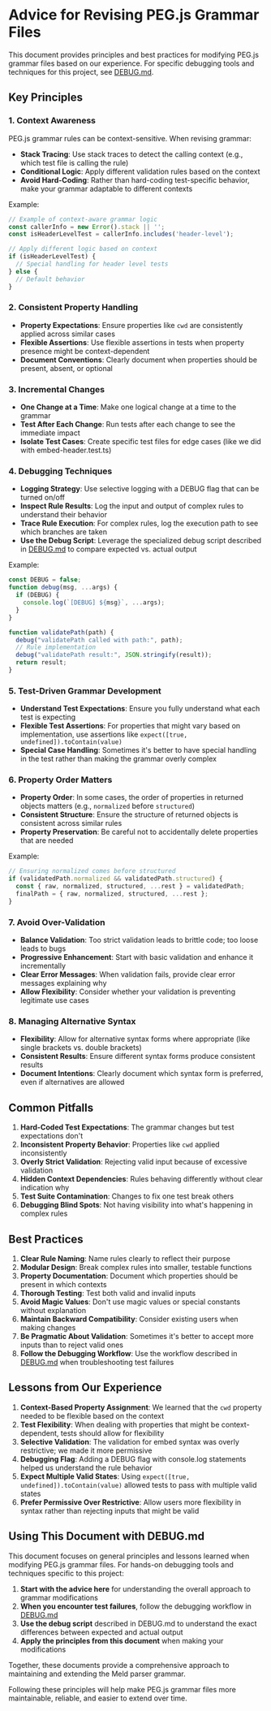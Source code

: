 # Advice for Revising PEG.js Grammar Files

This document provides principles and best practices for modifying PEG.js grammar files based on our experience. For specific debugging tools and techniques for this project, see [DEBUG.md](./DEBUG.md).

## Key Principles

### 1. Context Awareness

PEG.js grammar rules can be context-sensitive. When revising grammar:

- **Stack Tracing**: Use stack traces to detect the calling context (e.g., which test file is calling the rule)
- **Conditional Logic**: Apply different validation rules based on the context
- **Avoid Hard-Coding**: Rather than hard-coding test-specific behavior, make your grammar adaptable to different contexts

Example:
```javascript
// Example of context-aware grammar logic
const callerInfo = new Error().stack || '';
const isHeaderLevelTest = callerInfo.includes('header-level');

// Apply different logic based on context
if (isHeaderLevelTest) {
  // Special handling for header level tests
} else {
  // Default behavior
}
```

### 2. Consistent Property Handling

- **Property Expectations**: Ensure properties like `cwd` are consistently applied across similar cases
- **Flexible Assertions**: Use flexible assertions in tests when property presence might be context-dependent
- **Document Conventions**: Clearly document when properties should be present, absent, or optional

### 3. Incremental Changes

- **One Change at a Time**: Make one logical change at a time to the grammar
- **Test After Each Change**: Run tests after each change to see the immediate impact
- **Isolate Test Cases**: Create specific test files for edge cases (like we did with embed-header.test.ts)

### 4. Debugging Techniques

- **Logging Strategy**: Use selective logging with a DEBUG flag that can be turned on/off
- **Inspect Rule Results**: Log the input and output of complex rules to understand their behavior
- **Trace Rule Execution**: For complex rules, log the execution path to see which branches are taken
- **Use the Debug Script**: Leverage the specialized debug script described in [DEBUG.md](./DEBUG.md) to compare expected vs. actual output

Example:
```javascript
const DEBUG = false;
function debug(msg, ...args) {
  if (DEBUG) {
    console.log(`[DEBUG] ${msg}`, ...args);
  }
}

function validatePath(path) {
  debug("validatePath called with path:", path);
  // Rule implementation
  debug("validatePath result:", JSON.stringify(result));
  return result;
}
```

### 5. Test-Driven Grammar Development

- **Understand Test Expectations**: Ensure you fully understand what each test is expecting
- **Flexible Test Assertions**: For properties that might vary based on implementation, use assertions like `expect([true, undefined]).toContain(value)` 
- **Special Case Handling**: Sometimes it's better to have special handling in the test rather than making the grammar overly complex

### 6. Property Order Matters

- **Property Order**: In some cases, the order of properties in returned objects matters (e.g., `normalized` before `structured`)
- **Consistent Structure**: Ensure the structure of returned objects is consistent across similar rules
- **Property Preservation**: Be careful not to accidentally delete properties that are needed

Example:
```javascript
// Ensuring normalized comes before structured
if (validatedPath.normalized && validatedPath.structured) {
  const { raw, normalized, structured, ...rest } = validatedPath;
  finalPath = { raw, normalized, structured, ...rest };
}
```

### 7. Avoid Over-Validation

- **Balance Validation**: Too strict validation leads to brittle code; too loose leads to bugs
- **Progressive Enhancement**: Start with basic validation and enhance it incrementally
- **Clear Error Messages**: When validation fails, provide clear error messages explaining why
- **Allow Flexibility**: Consider whether your validation is preventing legitimate use cases

### 8. Managing Alternative Syntax

- **Flexibility**: Allow for alternative syntax forms where appropriate (like single brackets vs. double brackets)
- **Consistent Results**: Ensure different syntax forms produce consistent results
- **Document Intentions**: Clearly document which syntax form is preferred, even if alternatives are allowed

## Common Pitfalls

1. **Hard-Coded Test Expectations**: The grammar changes but test expectations don't
2. **Inconsistent Property Behavior**: Properties like `cwd` applied inconsistently
3. **Overly Strict Validation**: Rejecting valid input because of excessive validation
4. **Hidden Context Dependencies**: Rules behaving differently without clear indication why
5. **Test Suite Contamination**: Changes to fix one test break others
6. **Debugging Blind Spots**: Not having visibility into what's happening in complex rules

## Best Practices

1. **Clear Rule Naming**: Name rules clearly to reflect their purpose
2. **Modular Design**: Break complex rules into smaller, testable functions
3. **Property Documentation**: Document which properties should be present in which contexts
4. **Thorough Testing**: Test both valid and invalid inputs
5. **Avoid Magic Values**: Don't use magic values or special constants without explanation
6. **Maintain Backward Compatibility**: Consider existing users when making changes
7. **Be Pragmatic About Validation**: Sometimes it's better to accept more inputs than to reject valid ones
8. **Follow the Debugging Workflow**: Use the workflow described in [DEBUG.md](./DEBUG.md) when troubleshooting test failures

## Lessons from Our Experience

1. **Context-Based Property Assignment**: We learned that the `cwd` property needed to be flexible based on the context
2. **Test Flexibility**: When dealing with properties that might be context-dependent, tests should allow for flexibility
3. **Selective Validation**: The validation for embed syntax was overly restrictive; we made it more permissive
4. **Debugging Flag**: Adding a DEBUG flag with console.log statements helped us understand the rule behavior
5. **Expect Multiple Valid States**: Using `expect([true, undefined]).toContain(value)` allowed tests to pass with multiple valid states
6. **Prefer Permissive Over Restrictive**: Allow users more flexibility in syntax rather than rejecting inputs that might be valid

## Using This Document with DEBUG.md

This document focuses on general principles and lessons learned when modifying PEG.js grammar files. For hands-on debugging tools and techniques specific to this project:

1. **Start with the advice here** for understanding the overall approach to grammar modifications
2. **When you encounter test failures**, follow the debugging workflow in [DEBUG.md](./DEBUG.md)
3. **Use the debug script** described in DEBUG.md to understand the exact differences between expected and actual output
4. **Apply the principles from this document** when making your modifications

Together, these documents provide a comprehensive approach to maintaining and extending the Meld parser grammar.

Following these principles will help make PEG.js grammar files more maintainable, reliable, and easier to extend over time.
